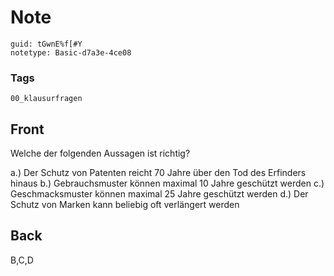 # Note
```
guid: tGwnE%f[#Y
notetype: Basic-d7a3e-4ce08
```

### Tags
```
00_klausurfragen
```

## Front
Welche der folgenden Aussagen ist richtig?
<div>
  a.) Der Schutz von Patenten reicht 70 Jahre über den Tod des
  Erfinders hinaus b.) Gebrauchsmuster können maximal 10 Jahre
  geschützt werden c.) Geschmacksmuster können maximal 25 Jahre
  geschützt werden d.) Der Schutz von Marken kann beliebig oft
  verlängert werden
</div>

## Back
B,C,D
